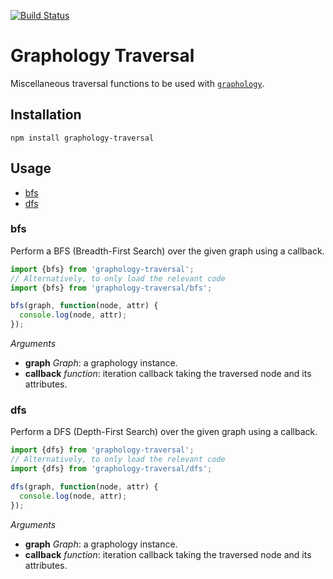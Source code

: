 [![Build Status](https://travis-ci.org/graphology/graphology-traversal.svg)](https://travis-ci.org/graphology/graphology-traversal)

# Graphology Traversal

Miscellaneous traversal functions to be used with [`graphology`](https://graphology.github.io).

## Installation

```
npm install graphology-traversal
```

## Usage

* [bfs](#bfs)
* [dfs](#dfs)

### bfs

Perform a BFS (Breadth-First Search) over the given graph using a callback.

```js
import {bfs} from 'graphology-traversal';
// Alternatively, to only load the relevant code
import {bfs} from 'graphology-traversal/bfs';

bfs(graph, function(node, attr) {
  console.log(node, attr);
});
```

*Arguments*

* **graph** *Graph*: a graphology instance.
* **callback** *function*: iteration callback taking the traversed node and its attributes.


### dfs

Perform a DFS (Depth-First Search) over the given graph using a callback.

```js
import {dfs} from 'graphology-traversal';
// Alternatively, to only load the relevant code
import {dfs} from 'graphology-traversal/dfs';

dfs(graph, function(node, attr) {
  console.log(node, attr);
});
```

*Arguments*

* **graph** *Graph*: a graphology instance.
* **callback** *function*: iteration callback taking the traversed node and its attributes.

